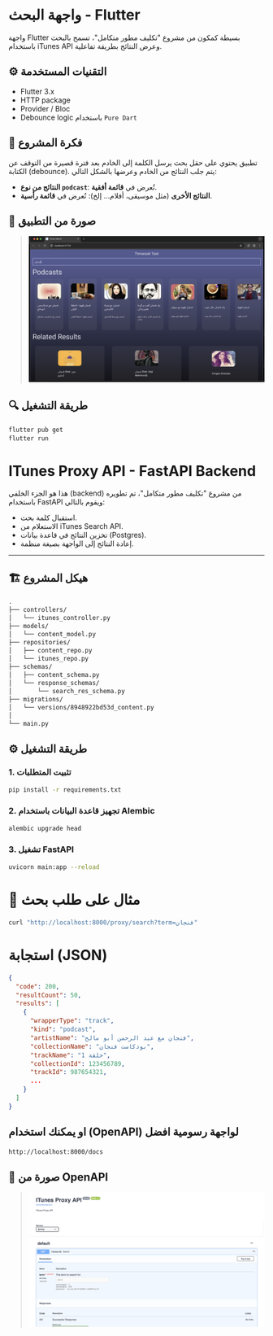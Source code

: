 # واجهة البحث - Flutter

واجهة Flutter بسيطة كمكون من مشروع "تكليف مطور متكامل"، تسمح بالبحث باستخدام iTunes API وعرض النتائج بطريقة تفاعلية.

## ⚙️ التقنيات المستخدمة
- Flutter 3.x
- HTTP package
- Provider / Bloc
- Debounce logic باستخدام `Pure Dart`

## 🧠 فكرة المشروع
تطبيق يحتوي على حقل بحث يرسل الكلمة إلى الخادم بعد فترة قصيرة من التوقف عن الكتابة (debounce). يتم جلب النتائج من الخادم وعرضها بالشكل التالي:

- **النتائج من نوع `podcast`**: تُعرض في **قائمة أفقية**.
- **النتائج الأخرى** (مثل موسيقى، أفلام... إلخ): تُعرض في **قائمة رأسية**.

## 📸 صورة من التطبيق

> ![screenshot](images/page_example.png)

## 🔍 طريقة التشغيل

```bash
flutter pub get
flutter run
```
## 
# ITunes Proxy API - FastAPI Backend

هذا هو الجزء الخلفي (backend) من مشروع "تكليف مطور متكامل"، تم تطويره باستخدام FastAPI ويقوم بالتالي:

- استقبال كلمة بحث.
- الاستعلام من iTunes Search API.
- تخزين النتائج في قاعدة بيانات (Postgres).
- إعادة النتائج إلى الواجهة بصيغة منظمة.

---

## 🏗️ هيكل المشروع

```plaintext
.
├── controllers/
│   └── itunes_controller.py
├── models/
│   └── content_model.py
├── repositories/
│   ├── content_repo.py
│   └── itunes_repo.py
├── schemas/
│   ├── content_schema.py
│   └── response_schemas/
│       └── search_res_schema.py
├── migrations/
│   └── versions/8948922bd53d_content.py
│
└── main.py
```

## ⚙️ طريقة التشغيل

### 1. تثبيت المتطلبات

```bash
pip install -r requirements.txt
```
### 2. تجهيز قاعدة البيانات باستخدام Alembic
```bash
alembic upgrade head
```

### 3. تشغيل FastAPI
```bash
uvicorn main:app --reload
```

# 📡 مثال على طلب بحث
```bash
curl "http://localhost:8000/proxy/search?term=فنجان"
```

# استجابة (JSON)
```json
{
  "code": 200,
  "resultCount": 50,
  "results": [
    {
      "wrapperType": "track",
      "kind": "podcast",
      "artistName": "فنجان مع عبد الرحمن أبو مالح",
      "collectionName": "بودكاست فنجان",
      "trackName": "حلقة 1",
      "collectionId": 123456789,
      "trackId": 987654321,
      ...
    }
  ]
}
```

## او يمكنك استخدام (OpenAPI) لواجهة رسومية افضل
```bash
http://localhost:8000/docs
```

## 📸 صورة من OpenAPI
> ![screenshot](images/openapi_doc.png)